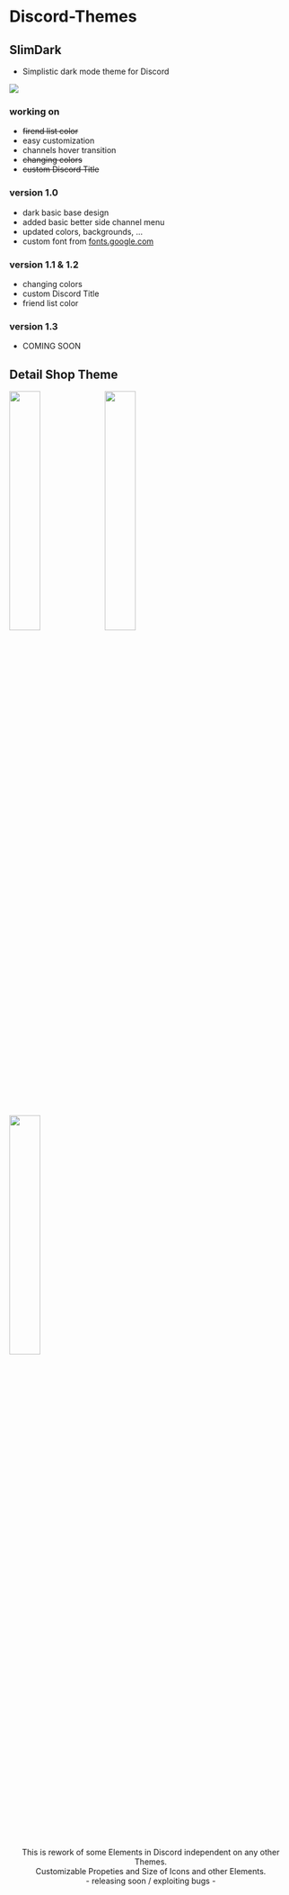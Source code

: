 # Discord-Themes

## SlimDark
- Simplistic dark mode theme for Discord
<img src="https://i.imgur.com/dT27D1H.png">


### working on
- <s>firend list color</s>
- easy customization
- channels hover transition
- <s>changing colors</s>
- <s>custom Discord Title</s>

### version 1.0
- dark basic base design
- added basic better side channel menu
- updated colors, backgrounds, ...
- custom font from <a href="https://fonts.google.com/specimen/Cabin">fonts.google.com</a>

### version 1.1 & 1.2
- changing colors
- custom Discord Title
- friend list color

### version 1.3
- COMING SOON


## Detail Shop Theme

<img src="https://i.imgur.com/RVfn2ja.png" width="33%"> <img src="https://i.imgur.com/vMbM9Fn.png" width="33%"> <img src="https://i.imgur.com/JW3OmqM.png" width="33%">
<p align="center">
  This is rework of some Elements in Discord independent on any other Themes.<br>
  Customizable Propeties and Size of Icons and other Elements.<br>
  - releasing soon / exploiting bugs -
</p>
